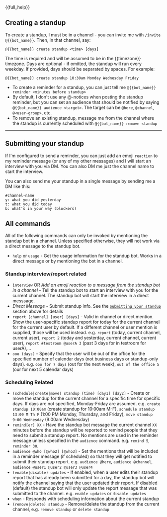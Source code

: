 {{full_help}}
## Creating a standup

To create a standup, I must be in a channel - you can invite me with
`/invite @{{bot_name}}`.  Then, in that channel, say:

```
@{{bot_name}} create standup <time> [days]
```

The time is required and will be assumed to be in the
{{timezone}} timezone.  Days are optional - if omitted, the standup will
run every weekday.  If provided, days should be separated by spaces.  For
example:

```
@{{bot_name}} create standup 10:30am Monday Wednesday Friday
```

* To create a reminder for a standup, you can just tell me `@{{bot_name}} reminder <minutes before standup>`
* By default, I don't use any @-notices when posting the standup reminder, but you can set an audience that should be notified by saying `@{{bot_name}} audience <target>`. The target can be `@here`, `@channel`, `@<user-group>`, etc.
* To remove an existing standup, message me from the channel where the standup is currently scheduled with `@{{bot_name}} remove standup`

---

## Submitting your standup

If I'm configured to send a reminder, you can just add an emoji
`reaction` to my reminder message (or any of my other messages) and I
will start an interview with you via DM.  You can also DM me just
the channel name to start the interview.

You can also send me your standup in a single message by sending me
a DM like this:

```
#channel-name
y: what you did yesterday
t: what you did today
b: what's in your way (blockers)
```

## All commands

All of the following commands can only be invoked by mentioning the standup bot in a channel.  Unless specified otherwise, they will not work via a direct message to the standup bot.

* `help` or `usage` - Get the usage information for the standup bot.  Works in a direct message or by mentioning the bot in a channel.

### Standup interview/report related
* `interview` OR *Add an emoji reaction to a message from the standup bot in a channel* - Tell the standup bot to start an interview with you for the current channel.  The standup bot will start the interview in a direct messsage.
* *Direct Message* - Submit standup info. See the [`Submitting your standup`](#submitting-your-standup) section above for details
* `report [channel] [user] [days]` - Valid in channel or direct mention.  Show the user-specific standup report for today for the current channel for the current user by default.  If a different channel or user mention is supplied, those will be used instead.   e.g. `report` (today, current channel, current user), `report 2` (today and yesterday, current channel, current user), `report #testroom @userA 3` (past 3 days for in testroom for userA),...
* `ooo (days)` - Specify that the user will be out of the office for the specified number of calendar days (not business days or standup-only days).  e.g. `ooo for 7 days` (out for the next week), `out of the office 5` (our for next 5 calendar days)


### Scheduling Related
* `(schedule|create|move) standup (time) [day1] [day2]` - Create or move the standup for the current channel for a specific time for specific days.  If days are not specified, Monday-Friday are assumed.  e.g. `create standup 10:00am` (create standup for 10:00am M-F), `schedule standup 13:00 M Th F` (1:00 PM Monday, Thursday, and Friday), `move standup 9:00 Wednesday` (9:00am Wednesday)
*  `remind[er] XX` - Have the standup bot message the current channel `XX` minutes before the standup will be reported to remind people that they need to submit a standup report.  No mentions are used in the reminder message unless specified in the `audience` command.  e.g. `remind 5`, `reminder 30`.
* `audience @who [@who2] [@who3]` - Set the mentions that will be included in a reminder message (if scheduled) so that they will get notified to submit their standup report. e.g. `audience @here`, `audience @channel`, `audience @user1 @user2 @user3 @user4`
* `(enable|disable) updates` - If enabled, when a user edits their standup report that has already been submitted for a day, the standup bot will notify the channel saying that the user updated their report.  If disabled (default) the standup bot will only update the report message that was submitted to the channel.  e.g. `enable updates` or `disable updates`
* `when` - Responds with scheduling information about the current standup
* `(remove|delete) standup` - Remove/delete the standup from the current channel, e.g. `remove standup` or `delete standup`





